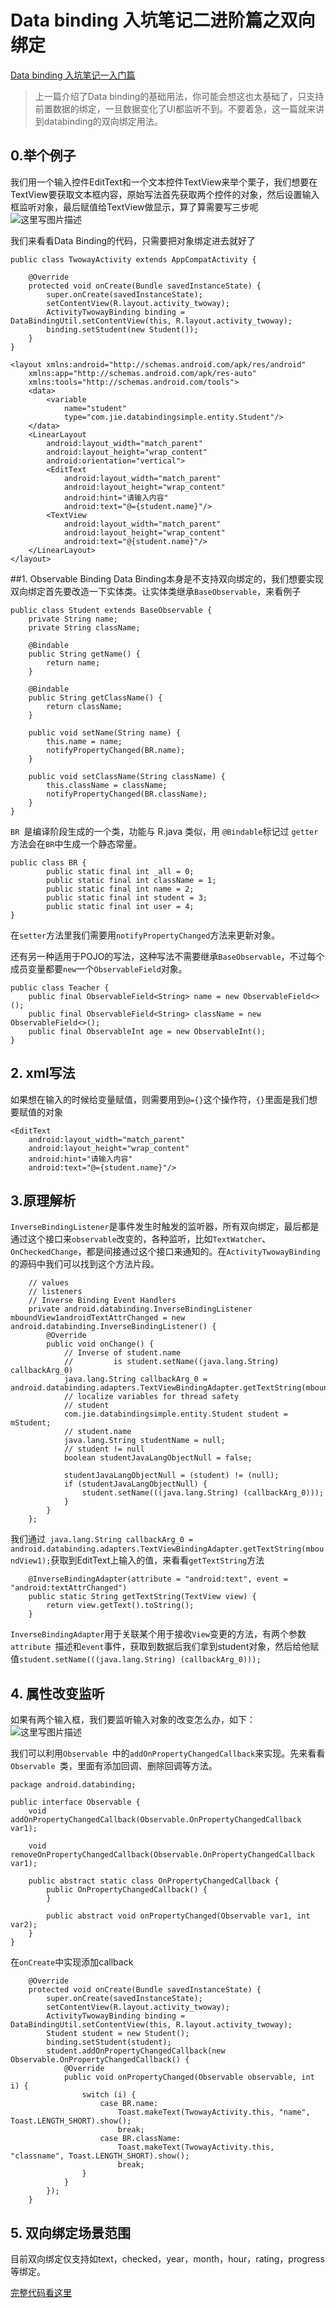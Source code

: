 # Data binding 入坑笔记二进阶篇之双向绑定



[ Data binding 入坑笔记一入门篇](http://blog.csdn.net/anthony_3/article/details/78575791)
>上一篇介绍了Data binding的基础用法，你可能会想这也太基础了，只支持前置数据的绑定，一旦数据变化了UI都监听不到。不要着急，这一篇就来讲到databinding的双向绑定用法。

## 0.举个例子
我们用一个输入控件EditText和一个文本控件TextView来举个栗子，我们想要在TextView要获取文本框内容，原始写法首先获取两个控件的对象，然后设置输入框监听对象，最后赋值给TextView做显示，算了算需要写三步呢
![这里写图片描述](http://img.blog.csdn.net/20171119185043722?watermark/2/text/aHR0cDovL2Jsb2cuY3Nkbi5uZXQvYW50aG9ueV8z/font/5a6L5L2T/fontsize/400/fill/I0JBQkFCMA==/dissolve/70/gravity/SouthEast)

我们来看看Data Binding的代码，只需要把对象绑定进去就好了
```
public class TwowayActivity extends AppCompatActivity {

    @Override
    protected void onCreate(Bundle savedInstanceState) {
        super.onCreate(savedInstanceState);
        setContentView(R.layout.activity_twoway);
        ActivityTwowayBinding binding = DataBindingUtil.setContentView(this, R.layout.activity_twoway);
        binding.setStudent(new Student());
    }
}
```
```
<layout xmlns:android="http://schemas.android.com/apk/res/android"
    xmlns:app="http://schemas.android.com/apk/res-auto"
    xmlns:tools="http://schemas.android.com/tools">
    <data>
        <variable
            name="student" 
            type="com.jie.databindingsimple.entity.Student"/>
    </data>
    <LinearLayout
        android:layout_width="match_parent"
        android:layout_height="wrap_content"
        android:orientation="vertical">
        <EditText
            android:layout_width="match_parent"
            android:layout_height="wrap_content"
            android:hint="请输入内容"
            android:text="@={student.name}"/>
        <TextView
            android:layout_width="match_parent"
            android:layout_height="wrap_content"
            android:text="@{student.name}"/>
    </LinearLayout>
</layout>
```
##1. Observable Binding
Data Binding本身是不支持双向绑定的，我们想要实现双向绑定首先要改造一下实体类。让实体类继承`BaseObservable`，来看例子
```
public class Student extends BaseObservable {
    private String name;
    private String className;

    @Bindable
    public String getName() {
        return name;
    }

    @Bindable
    public String getClassName() {
        return className;
    }

    public void setName(String name) {
        this.name = name;
        notifyPropertyChanged(BR.name);
    }

    public void setClassName(String className) {
        this.className = className;
        notifyPropertyChanged(BR.className);
    }
}
```
`BR `是编译阶段生成的一个类，功能与 R.java 类似，用 `@Bindable`标记过 `getter `方法会在` BR `中生成一个静态常量。
```
public class BR {
        public static final int _all = 0;
        public static final int className = 1;
        public static final int name = 2;
        public static final int student = 3;
        public static final int user = 4;
}
```
在`setter`方法里我们需要用`notifyPropertyChanged`方法来更新对象。

还有另一种适用于POJO的写法，这种写法不需要继承`BaseObservable`，不过每个成员变量都要`new`一个`ObservableField`对象。
```
public class Teacher {
    public final ObservableField<String> name = new ObservableField<>();
    public final ObservableField<String> className = new ObservableField<>();
    public final ObservableInt age = new ObservableInt();
}
```
## 2. xml写法
如果想在输入的时候给变量赋值，则需要用到`@={}`这个操作符，`{}`里面是我们想要赋值的对象
```
<EditText
    android:layout_width="match_parent"
    android:layout_height="wrap_content"
    android:hint="请输入内容"
    android:text="@={student.name}"/>
```
## 3.原理解析
`InverseBindingListener`是事件发生时触发的监听器，所有双向绑定，最后都是通过这个接口来`observable`改变的，各种监听，比如`TextWatcher`、`OnCheckedChange`，都是间接通过这个接口来通知的。在`ActivityTwowayBinding`的源码中我们可以找到这个方法片段。
```
    // values
    // listeners
    // Inverse Binding Event Handlers
    private android.databinding.InverseBindingListener mboundView1androidTextAttrChanged = new android.databinding.InverseBindingListener() {
        @Override
        public void onChange() {
            // Inverse of student.name
            //         is student.setName((java.lang.String) callbackArg_0)
            java.lang.String callbackArg_0 = android.databinding.adapters.TextViewBindingAdapter.getTextString(mboundView1);
            // localize variables for thread safety
            // student
            com.jie.databindingsimple.entity.Student student = mStudent;
            // student.name
            java.lang.String studentName = null;
            // student != null
            boolean studentJavaLangObjectNull = false;

            studentJavaLangObjectNull = (student) != (null);
            if (studentJavaLangObjectNull) {
                student.setName(((java.lang.String) (callbackArg_0)));
            }
        }
    };
```
我们通过` java.lang.String callbackArg_0 = android.databinding.adapters.TextViewBindingAdapter.getTextString(mboundView1);`获取到EditText上输入的值，来看看`getTextString`方法
```
    @InverseBindingAdapter(attribute = "android:text", event = "android:textAttrChanged")
    public static String getTextString(TextView view) {
        return view.getText().toString();
    }
```
`InverseBindingAdapter`用于关联某个用于接收`View`变更的方法，有两个参数`attribute `描述和`event`事件，获取到数据后我们拿到student对象，然后给他赋值`student.setName(((java.lang.String) (callbackArg_0)));`
## 4. 属性改变监听
如果有两个输入框，我们要监听输入对象的改变怎么办，如下：
![这里写图片描述](http://img.blog.csdn.net/20171119201432602?watermark/2/text/aHR0cDovL2Jsb2cuY3Nkbi5uZXQvYW50aG9ueV8z/font/5a6L5L2T/fontsize/400/fill/I0JBQkFCMA==/dissolve/70/gravity/SouthEast)

我们可以利用`Observable `中的`addOnPropertyChangedCallback`来实现。先来看看`Observable `类，里面有添加回调、删除回调等方法。
```
package android.databinding;

public interface Observable {
    void addOnPropertyChangedCallback(Observable.OnPropertyChangedCallback var1);

    void removeOnPropertyChangedCallback(Observable.OnPropertyChangedCallback var1);

    public abstract static class OnPropertyChangedCallback {
        public OnPropertyChangedCallback() {
        }

        public abstract void onPropertyChanged(Observable var1, int var2);
    }
}
```
在`onCreate`中实现添加callback
```
    @Override
    protected void onCreate(Bundle savedInstanceState) {
        super.onCreate(savedInstanceState);
        setContentView(R.layout.activity_twoway);
        ActivityTwowayBinding binding = DataBindingUtil.setContentView(this, R.layout.activity_twoway);
        Student student = new Student();
        binding.setStudent(student);
        student.addOnPropertyChangedCallback(new Observable.OnPropertyChangedCallback() {
            @Override
            public void onPropertyChanged(Observable observable, int i) {
                switch (i) {
                    case BR.name:
                        Toast.makeText(TwowayActivity.this, "name", Toast.LENGTH_SHORT).show();
                        break;
                    case BR.className:
                        Toast.makeText(TwowayActivity.this, "classname", Toast.LENGTH_SHORT).show();
                        break;
                }
            }
        });
    }
```

## 5. 双向绑定场景范围
目前双向绑定仅支持如text，checked，year，month，hour，rating，progress等绑定。

[完整代码看这里](https://github.com/LaxusJie/DataBindingSimple/blob/master/app/src/main/java/com/jie/databindingsimple/TwowayActivity.java)



